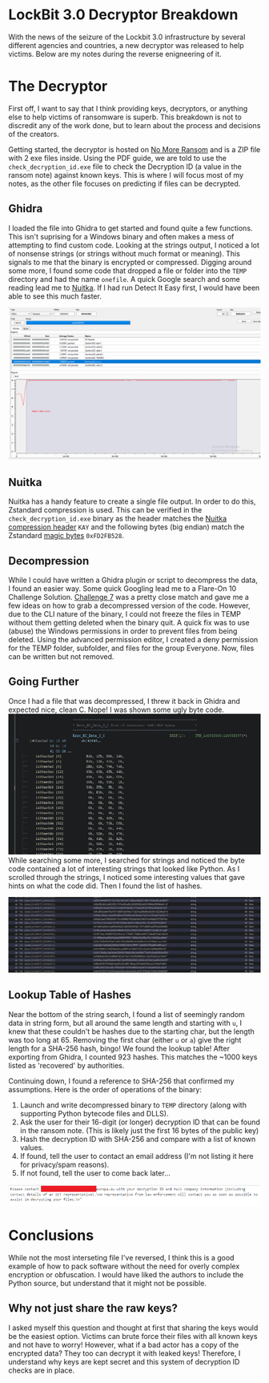 # LockBit 3.0 Decryptor Breakdown
With the news of the seizure of the Lockbit 3.0 infrastructure by several different agencies and countries, a new decryptor was released to help victims. Below are my notes during the reverse enigneering of it.

# The Decryptor
First off, I want to say that I think providing keys, decryptors, or anything else to help victims of ransomware is superb. This breakdown is not to discredit any of the work done, but to learn about the process and decisions of the creators.

Getting started, the decryptor is hosted on [No More Ransom](https://www.nomoreransom.org/en/index.html) and is a ZIP file with 2 exe files inside. Using the PDF guide, we are told to use the `check_decryption_id.exe` file to check the Decryption ID (a value in the ransom note) against known keys. This is where I will focus most of my notes, as the other file focuses on predicting if files can be decrypted.

## Ghidra
I loaded the file into Ghidra to get started and found quite a few functions. This isn't suprising for a Windows binary and often makes a mess of attempting to find custom code. Looking at the strings output, I noticed a lot of nonsense strings (or strings without much format or meaning). This signals to me that the binary is encrypted or compressed. Digging around some more, I found some code that dropped a file or folder into the `TEMP` directory and had the name `onefile`. A quick Google search and some reading lead me to [Nuitka](https://nuitka.net/index.html). If I had run Detect It Easy first, I would have been able to see this much faster.

![Entropy of the file as viewed in Detect It Easy](https://github.com/TKems/LockBit-Decryptor-Breakdown/blob/ffaeb2d537bbe892f8123a42e6270799facd25ab/images/entropy-of-PE.png "Entropy of the file showing compression")

## Nuitka
Nuitka has a handy feature to create a single file output. In order to do this, Zstandard compression is used. This can be verified in the `check_decryption_id.exe` binary as the header matches the [Nuitka compression header](https://github.com/Nuitka/Nuitka/blob/develop/nuitka/tools/onefile_compressor/OnefileCompressor.py) `KAY` and the following bytes (big endian) match the Zstandard [magic bytes](https://github.com/facebook/zstd/blob/dev/doc/zstd_compression_format.md) `0xFD2FB528`.

## Decompression
While I could have written a Ghidra plugin or script to decompress the data, I found an easier way. Some quick Googling lead me to a Flare-On 10 Challenge Solution. [Challenge 7](https://services.google.com/fh/files/misc/7-flake-flareon10.pdf) was a pretty close match and gave me a few ideas on how to grab a decompressed version of the code. However, due to the CLI nature of the binary, I could not freeze the files in TEMP without them getting deleted when the binary quit. A quick fix was to use (abuse) the Windows permissions in order to prevent files from being deleted. Using the advanced permission editor, I created a deny permission for the TEMP folder, subfolder, and files for the group Everyone. Now, files can be written but not removed. 

## Going Further
Once I had a file that was decompressed, I threw it back in Ghidra and expected nice, clean C. Nope! I was shown some ugly byte code. ![Bytecode as viewed in Ghidra](https://github.com/TKems/LockBit-Decryptor-Breakdown/blob/cb94cde669ef8bf7e6cdcb2f69199de76bf43506/images/ghidra-decompressed-code.png) While searching some more, I searched for strings and noticed the byte code contained a lot of interesting strings that looked like Python. As I scrolled through the strings, I noticed some interesting values that gave hints on what the code did. Then I found the list of hashes.

![Image of SHA-256 Hashes in the Ghidra string search tool](https://github.com/TKems/LockBit-Decryptor-Breakdown/raw/master/images/sha256-hashes.png)

## Lookup Table of Hashes
Near the bottom of the string search, I found a list of seemingly random data in string form, but all around the same length and starting with `u`, I knew that these couldn't be hashes due to the starting char, but the length was too long at 65. Removing the first char (either `u` or `a`) give the right length for a SHA-256 hash, bingo! We found the lookup table! After exporting from Ghidra, I counted 923 hashes. This matches the ~1000 keys listed as 'recovered' by authorities.

Continuing down, I found a reference to SHA-256 that confirmed my assumptions. Here is the order of operations of the binary:
1. Launch and write decompressed binary to `TEMP` directory (along with supporting Python bytecode files and DLLS).
2. Ask the user for their 16-digit (or longer) decryption ID that can be found in the ransom note. (This is likely just the first 16 bytes of the public key)
3. Hash the decryption ID with SHA-256 and compare with a list of known values.
4. If found, tell the user to contact an email address (I'm not listing it here for privacy/spam reasons).
5. If not found, tell the user to come back later...

![Message shown to users if the Decryption ID matches](https://github.com/TKems/LockBit-Decryptor-Breakdown/raw/master/images/message-in-exe-censored.png "It's a match! Email us for your key")

# Conclusions
While not the most interseting file I've reversed, I think this is a good example of how to pack software without the need for overly complex encryption or obfuscation. I would have liked the authors to include the Python source, but understand that it might not be possible.

## Why not just share the raw keys?
I asked myself this question and thought at first that sharing the keys would be the easiest option. Victims can brute force their files with all known keys and not have to worry! However, what if a bad actor has a copy of the encrypted data? They too can decrypt it with leaked keys! Therefore, I understand why keys are kept secret and this system of decryption ID checks are in place.



